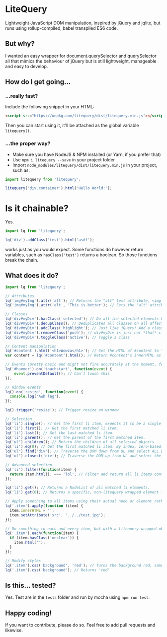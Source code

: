 # LiteQuery
Lightweight JavaScript DOM manipulation, inspired by jQuery and jqlite, but runs using rollup-compiled, babel transpiled ES6 code.

## But why?
I wanted an easy wrapper for document.querySelector and querySelector all that mimics the behaviour of jQuery but is still lightweight, manageable and easy to develop.

## How do I get going...
### ...really fast?
Include the following snippet in your HTML:
```html
<script src="https://unpkg.com/litequery/dist/litequery.min.js"></script>
```
Then you can start using it, it'll be attached as the global variable `litequery()`.

### ...the proper way?
* Make sure you have NodeJS & NPM installed (or Yarn, if you prefer that)
* Use `npm i litequery --save` in your project folder
* Import `node_modules/litequery/dist/litequery.min.js` in your project, such as:
```js
import litequery from 'litequery';

litequery('div.container').html('Hello World!');
```

# Is it chainable?
Yes.
```js
import lq from 'litequery';

lq('div').addClass('test').html('asdf');
```
works just as you would expect.
Some functions do however return variables, such as `hasClass('test')` returns a boolean. So those functions break the chain.

## What does it do?
```js
import lq from 'litequery';

// Attributes
lq('img#myImg').attr('alt'); // Returns the "alt" text attribute, <img alt="hai"> - result "hai".
lq('img#myImg').attr('alt', 'This is better'); // Sets the "alt" attribute to "This is better".

// Classes
lq('div#myDiv').hasClass('selected'); // Do all the selected elements have the class specified? (returns Boolean)
lq('div#myDiv').dedupClass(); // Deduplicates all classes on all affected elements.
lq('div#myDiv').addClass('highlight'); // Just like jQuery! Add a class to a div.
lq('div#myDiv').removeClass('posh'); // div#myDiv is just not *that* classy after this.
lq('div#myDiv').toggleClass('active'); // Toggle a class

// Content manipulation
lq('#content').html('<h1>Wowza</h1>'); // Set the HTML of #content to "<h1>Wowza</h1>".
var content = lq('#content').html(); // Return #content's innerHTML as a string.

// Events (pretty basic and might not fire accurately at the moment, feel free to contribute)
lq('#hammer').on('touchstart', function(event) {
	event.preventDefault(); // Can't touch this
});

// Window events
lq().on('resize', function(event) {
  console.log('Awh lag');
});

lq().trigger('resize'); // Trigger resize on window

// Selection
lq('li').single(); // Get the first li item, expects it to be a single element. Warns if multiple selected, but still returns the first.
lq('li').first(); // Get the first matched li item.
lq('li').last(); // Get the last matched li item.
lq('li').parent(); // Get the parent of the first matched item.
lq('ul').children(); // Return the children of all selected objects
lq('li').eq(0); // Get the first matched li item. By index, zero-based.
lq('ul').find('div'); // Traverse the DOM down from UL and select ALL DIVs in each UL.
lq('ul').closest('div'); // Traverse the DOM up from UL and select the first DIV for each UL.

// Advanced selection
lq('li').filter(function(item) {
  return item.html(); === 'lol'; // Filter and return all li items containing the world "lol".
});

lq('li').get(); // Returns a NodeList of all matched li elements.
lq('li').get(0); // Returns a specific, non-litequery wrapped element (node) by index, zero-based.

// Apply something to all items using their actual node or element rather than the litequery wrapped one.
lq('.item').apply(function (item) {
  item.innerHTML = '';
  item.setAttribute('src', '../../test.jpg');
});

// Do something to each and every item, but with a litequery wrapped object.
lq('.item').each(function(item) {
  if (item.hasClass('onclear')) {
    item.html('');
  }
});

// Modify styles
lq('.item').css('background', 'red'); // Turns the background red, same as document.querySelector('.item').style.background = 'red';
lq('.item').css('background'); // Returns 'red'
```

## Is this... tested?
Yes. Test are in the `tests` folder and run by mocha using `npm run test`.

## Happy coding!
If you want to contribute, please do so. Feel free to add pull requests and likewise.
